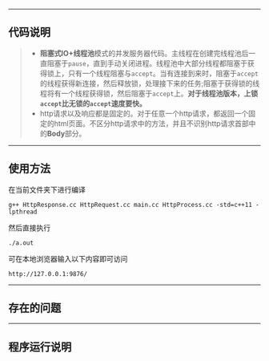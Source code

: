 - - -
## 代码说明
> * **阻塞式IO+线程池**模式的并发服务器代码。主线程在创建完线程池后一直阻塞于`pause`，直到手动关闭进程。线程池中大部分线程都阻塞于获得锁上，只有一个线程阻塞与`accept`。当有连接到来时，阻塞于`accept`的线程获得新连接，然后释放锁，处理接下来的任务;阻塞于获得锁的线程将有一个线程获得锁，然后阻塞于`accept`上。**对于线程池版本，上锁`accept`比无锁的`accept`速度要快。**
> * http请求以及响应都是固定的。对于任意一个http请求，都返回一个固定的html页面。不区分http请求中的方法，并且不识别http请求首部中的**Body**部分。
- - -
## 使用方法
在当前文件夹下进行编译
```
g++ HttpResponse.cc HttpRequest.cc main.cc HttpProcess.cc -std=c++11 -lpthread
```
然后直接执行
```
./a.out
```
可在本地浏览器输入以下内容即可访问
```
http://127.0.0.1:9876/
```

- - - 
## 存在的问题

- - - 
## 程序运行说明